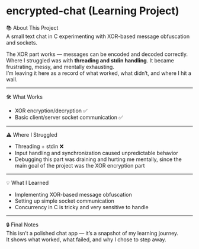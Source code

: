 # encrypted-chat (Learning Project)

📚 About This Project  
A small text chat in C experimenting with XOR-based message obfuscation and sockets.  

The XOR part works — messages can be encoded and decoded correctly.  
Where I struggled was with **threading and stdin handling**. It became frustrating, messy, and mentally exhausting.  
I’m leaving it here as a record of what worked, what didn’t, and where I hit a wall.

---

🛠️ What Works  
- XOR encryption/decryption ✅  
- Basic client/server socket communication ✅  

---

⚠️ Where I Struggled  
- Threading + stdin ❌  
- Input handling and synchronization caused unpredictable behavior  
- Debugging this part was draining and hurting me mentally, since the main goal of the project was the XOR encryption part

---

💡 What I Learned  
- Implementing XOR-based message obfuscation  
- Setting up simple socket communication  
- Concurrency in C is tricky and very sensitive to handle

---

🔒 Final Notes  
This isn’t a polished chat app — it’s a snapshot of my learning journey.  
It shows what worked, what failed, and why I chose to step away.
